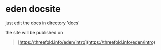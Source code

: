 # eden docsite

just edit the docs in directory 'docs'

the site will be published on 

> [https://threefold.info/eden/intro](https://threefold.info/eden/intro)



